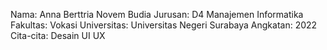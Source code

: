Nama: Anna Berttria Novem Budia
Jurusan: D4 Manajemen Informatika
Fakultas: Vokasi
Universitas: Universitas Negeri Surabaya
Angkatan: 2022
Cita-cita: Desain UI UX